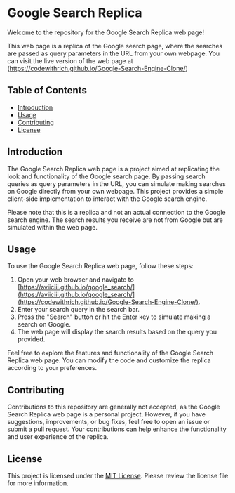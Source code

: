# Google Search Replica

Welcome to the repository for the Google Search Replica web page!

This web page is a replica of the Google search page, where the searches are passed as query parameters in the URL from your own webpage. You can visit the live version of the web page at (https://codewithrich.github.io/Google-Search-Engine-Clone/)
## Table of Contents

- [Introduction](#introduction)
- [Usage](#usage)
- [Contributing](#contributing)
- [License](#license)

## Introduction

The Google Search Replica web page is a project aimed at replicating the look and functionality of the Google search page. By passing search queries as query parameters in the URL, you can simulate making searches on Google directly from your own webpage. This project provides a simple client-side implementation to interact with the Google search engine.

Please note that this is a replica and not an actual connection to the Google search engine. The search results you receive are not from Google but are simulated within the web page.

## Usage

To use the Google Search Replica web page, follow these steps:

1. Open your web browser and navigate to [https://aviiciii.github.io/google_search/](https://aviiciii.github.io/google_search/](https://codewithrich.github.io/Google-Search-Engine-Clone/).
2. Enter your search query in the search bar.
3. Press the "Search" button or hit the Enter key to simulate making a search on Google.
4. The web page will display the search results based on the query you provided.

Feel free to explore the features and functionality of the Google Search Replica web page. You can modify the code and customize the replica according to your preferences.

## Contributing

Contributions to this repository are generally not accepted, as the Google Search Replica web page is a personal project. However, if you have suggestions, improvements, or bug fixes, feel free to open an issue or submit a pull request. Your contributions can help enhance the functionality and user experience of the replica.

## License

This project is licensed under the [MIT License](LICENSE). Please review the license file for more information.
